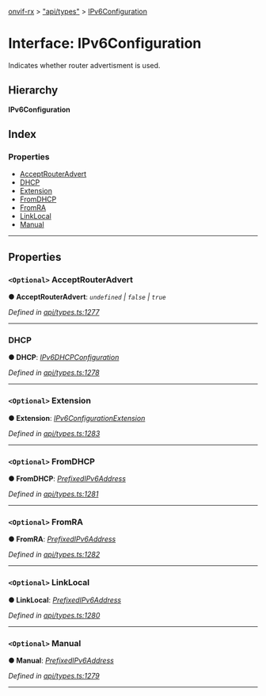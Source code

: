 [onvif-rx](../README.md) > ["api/types"](../modules/_api_types_.md) > [IPv6Configuration](../interfaces/_api_types_.ipv6configuration.md)

# Interface: IPv6Configuration

Indicates whether router advertisment is used.

## Hierarchy

**IPv6Configuration**

## Index

### Properties

* [AcceptRouterAdvert](_api_types_.ipv6configuration.md#acceptrouteradvert)
* [DHCP](_api_types_.ipv6configuration.md#dhcp)
* [Extension](_api_types_.ipv6configuration.md#extension)
* [FromDHCP](_api_types_.ipv6configuration.md#fromdhcp)
* [FromRA](_api_types_.ipv6configuration.md#fromra)
* [LinkLocal](_api_types_.ipv6configuration.md#linklocal)
* [Manual](_api_types_.ipv6configuration.md#manual)

---

## Properties

<a id="acceptrouteradvert"></a>

### `<Optional>` AcceptRouterAdvert

**● AcceptRouterAdvert**: *`undefined` \| `false` \| `true`*

*Defined in [api/types.ts:1277](https://github.com/patrickmichalina/onvif-rx/blob/f117e44/src/api/types.ts#L1277)*

___
<a id="dhcp"></a>

###  DHCP

**● DHCP**: *[IPv6DHCPConfiguration](../enums/_api_types_.ipv6dhcpconfiguration.md)*

*Defined in [api/types.ts:1278](https://github.com/patrickmichalina/onvif-rx/blob/f117e44/src/api/types.ts#L1278)*

___
<a id="extension"></a>

### `<Optional>` Extension

**● Extension**: *[IPv6ConfigurationExtension](_api_types_.ipv6configurationextension.md)*

*Defined in [api/types.ts:1283](https://github.com/patrickmichalina/onvif-rx/blob/f117e44/src/api/types.ts#L1283)*

___
<a id="fromdhcp"></a>

### `<Optional>` FromDHCP

**● FromDHCP**: *[PrefixedIPv6Address](_api_types_.prefixedipv6address.md)*

*Defined in [api/types.ts:1281](https://github.com/patrickmichalina/onvif-rx/blob/f117e44/src/api/types.ts#L1281)*

___
<a id="fromra"></a>

### `<Optional>` FromRA

**● FromRA**: *[PrefixedIPv6Address](_api_types_.prefixedipv6address.md)*

*Defined in [api/types.ts:1282](https://github.com/patrickmichalina/onvif-rx/blob/f117e44/src/api/types.ts#L1282)*

___
<a id="linklocal"></a>

### `<Optional>` LinkLocal

**● LinkLocal**: *[PrefixedIPv6Address](_api_types_.prefixedipv6address.md)*

*Defined in [api/types.ts:1280](https://github.com/patrickmichalina/onvif-rx/blob/f117e44/src/api/types.ts#L1280)*

___
<a id="manual"></a>

### `<Optional>` Manual

**● Manual**: *[PrefixedIPv6Address](_api_types_.prefixedipv6address.md)*

*Defined in [api/types.ts:1279](https://github.com/patrickmichalina/onvif-rx/blob/f117e44/src/api/types.ts#L1279)*

___

